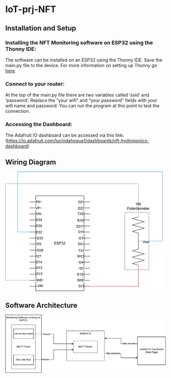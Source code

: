 # IoT-prj-NFT
## Installation and Setup
### Installing the NFT Monitoring software on ESP32 using the Thonny IDE:
The software can be installed on an ESP32 using the Thonny IDE. Save the main.py file to the device. For more information on setting up Thonny go [here](https://randomnerdtutorials.com/getting-started-thonny-micropython-python-ide-esp32-esp8266/).
### Connect to your router:
At the top of the main.py file there are two variables called ‘ssid’ and ‘password’. Replace the “your wifi” and “your password” fields with your wifi name and password. You can run the program at this point to test the connection.
### Accessing the Dashboard:
The Adafruit IO dashboard can be accessed via this link: (https://io.adafruit.com/lucindahogue1/dashboards/nft-hydroponics-dashboard)

## Wiring Diagram
![prototype wiring diagram](./diagrams/prototype-wiring.png)

## Software Architecture
![software architecture diagram](./diagrams/software-architecture.png)
